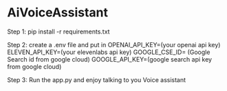 # AiVoiceAssistant
Step 1: pip install -r requirements.txt


Step 2: create a .env file and put in
  OPENAI_API_KEY=(your openai api key)
  ELEVEN_API_KEY=(your elevenlabs api key)
  GOOGLE_CSE_ID= (Google Search id from google cloud)
  GOOGLE_API_KEY=(google search api key from google cloud)


Step 3: Run the app.py and enjoy talking to you Voice assistant
